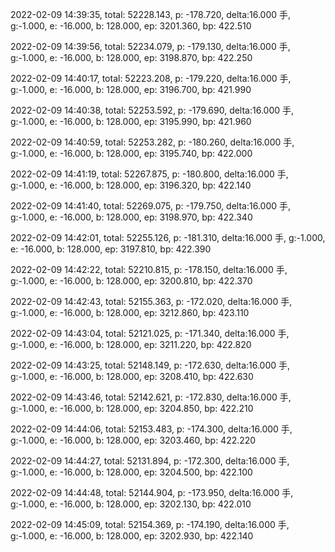 2022-02-09 14:39:35, total: 52228.143, p: -178.720, delta:16.000 手, g:-1.000, e: -16.000, b: 128.000, ep: 3201.360, bp: 422.510

2022-02-09 14:39:56, total: 52234.079, p: -179.130, delta:16.000 手, g:-1.000, e: -16.000, b: 128.000, ep: 3198.870, bp: 422.250

2022-02-09 14:40:17, total: 52223.208, p: -179.220, delta:16.000 手, g:-1.000, e: -16.000, b: 128.000, ep: 3196.700, bp: 421.990

2022-02-09 14:40:38, total: 52253.592, p: -179.690, delta:16.000 手, g:-1.000, e: -16.000, b: 128.000, ep: 3195.990, bp: 421.960

2022-02-09 14:40:59, total: 52253.282, p: -180.260, delta:16.000 手, g:-1.000, e: -16.000, b: 128.000, ep: 3195.740, bp: 422.000

2022-02-09 14:41:19, total: 52267.875, p: -180.800, delta:16.000 手, g:-1.000, e: -16.000, b: 128.000, ep: 3196.320, bp: 422.140

2022-02-09 14:41:40, total: 52269.075, p: -179.750, delta:16.000 手, g:-1.000, e: -16.000, b: 128.000, ep: 3198.970, bp: 422.340

2022-02-09 14:42:01, total: 52255.126, p: -181.310, delta:16.000 手, g:-1.000, e: -16.000, b: 128.000, ep: 3197.810, bp: 422.390

2022-02-09 14:42:22, total: 52210.815, p: -178.150, delta:16.000 手, g:-1.000, e: -16.000, b: 128.000, ep: 3200.810, bp: 422.370

2022-02-09 14:42:43, total: 52155.363, p: -172.020, delta:16.000 手, g:-1.000, e: -16.000, b: 128.000, ep: 3212.860, bp: 423.110

2022-02-09 14:43:04, total: 52121.025, p: -171.340, delta:16.000 手, g:-1.000, e: -16.000, b: 128.000, ep: 3211.220, bp: 422.820

2022-02-09 14:43:25, total: 52148.149, p: -172.630, delta:16.000 手, g:-1.000, e: -16.000, b: 128.000, ep: 3208.410, bp: 422.630

2022-02-09 14:43:46, total: 52142.621, p: -172.830, delta:16.000 手, g:-1.000, e: -16.000, b: 128.000, ep: 3204.850, bp: 422.210

2022-02-09 14:44:06, total: 52153.483, p: -174.300, delta:16.000 手, g:-1.000, e: -16.000, b: 128.000, ep: 3203.460, bp: 422.220

2022-02-09 14:44:27, total: 52131.894, p: -172.300, delta:16.000 手, g:-1.000, e: -16.000, b: 128.000, ep: 3204.500, bp: 422.100

2022-02-09 14:44:48, total: 52144.904, p: -173.950, delta:16.000 手, g:-1.000, e: -16.000, b: 128.000, ep: 3202.130, bp: 422.010

2022-02-09 14:45:09, total: 52154.369, p: -174.190, delta:16.000 手, g:-1.000, e: -16.000, b: 128.000, ep: 3202.930, bp: 422.140
